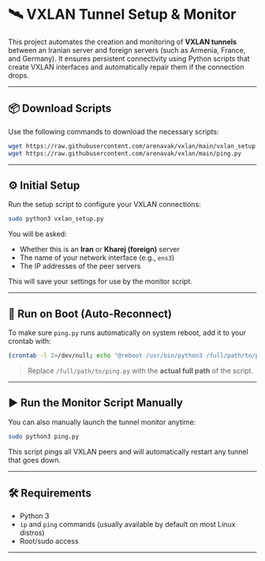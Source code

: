 # 🛰️ VXLAN Tunnel Setup & Monitor

This project automates the creation and monitoring of **VXLAN tunnels** between an Iranian server and foreign servers (such as Armenia, France, and Germany). It ensures persistent connectivity using Python scripts that create VXLAN interfaces and automatically repair them if the connection drops.

---

## 📦 Download Scripts

Use the following commands to download the necessary scripts:

```bash
wget https://raw.githubusercontent.com/arenavak/vxlan/main/vxlan_setup.py
wget https://raw.githubusercontent.com/arenavak/vxlan/main/ping.py
```

---

## ⚙️ Initial Setup

Run the setup script to configure your VXLAN connections:

```bash
sudo python3 vxlan_setup.py
```

You will be asked:
- Whether this is an **Iran** or **Kharej (foreign)** server
- The name of your network interface (e.g., `ens3`)
- The IP addresses of the peer servers

This will save your settings for use by the monitor script.

---

## 🔁 Run on Boot (Auto-Reconnect)

To make sure `ping.py` runs automatically on system reboot, add it to your crontab with:

```bash
(crontab -l 2>/dev/null; echo "@reboot /usr/bin/python3 /full/path/to/ping.py") | crontab -
```

> Replace `/full/path/to/ping.py` with the **actual full path** of the script.

---

## ▶️ Run the Monitor Script Manually

You can also manually launch the tunnel monitor anytime:

```bash
sudo python3 ping.py
```

This script pings all VXLAN peers and will automatically restart any tunnel that goes down.

---

## 🛠️ Requirements

- Python 3
- `ip` and `ping` commands (usually available by default on most Linux distros)
- Root/sudo access

---

